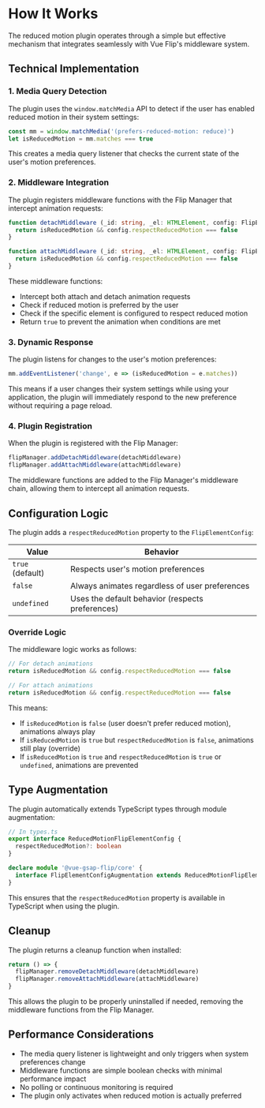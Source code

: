 # How It Works

The reduced motion plugin operates through a simple but effective mechanism that integrates seamlessly with Vue Flip's middleware system.

## Technical Implementation

### 1. Media Query Detection

The plugin uses the `window.matchMedia` API to detect if the user has enabled reduced motion in their system settings:

```typescript
const mm = window.matchMedia('(prefers-reduced-motion: reduce)')
let isReducedMotion = mm.matches === true
```

This creates a media query listener that checks the current state of the user's motion preferences.

### 2. Middleware Integration

The plugin registers middleware functions with the Flip Manager that intercept animation requests:

```typescript
function detachMiddleware (_id: string, _el: HTMLElement, config: FlipElementConfig) {
  return isReducedMotion && config.respectReducedMotion === false
}

function attachMiddleware (_id: string, _el: HTMLElement, config: FlipElementConfig) {
  return isReducedMotion && config.respectReducedMotion === false
}
```

These middleware functions:
- Intercept both attach and detach animation requests
- Check if reduced motion is preferred by the user
- Check if the specific element is configured to respect reduced motion
- Return `true` to prevent the animation when conditions are met

### 3. Dynamic Response

The plugin listens for changes to the user's motion preferences:

```typescript
mm.addEventListener('change', e => (isReducedMotion = e.matches))
```

This means if a user changes their system settings while using your application, the plugin will immediately respond to the new preference without requiring a page reload.

### 4. Plugin Registration

When the plugin is registered with the Flip Manager:

```typescript
flipManager.addDetachMiddleware(detachMiddleware)
flipManager.addAttachMiddleware(attachMiddleware)
```

The middleware functions are added to the Flip Manager's middleware chain, allowing them to intercept all animation requests.

## Configuration Logic

The plugin adds a `respectReducedMotion` property to the `FlipElementConfig`:

| Value | Behavior |
|-------|----------|
| `true` (default) | Respects user's motion preferences |
| `false` | Always animates regardless of user preferences |
| `undefined` | Uses the default behavior (respects preferences) |

### Override Logic

The middleware logic works as follows:

```typescript
// For detach animations
return isReducedMotion && config.respectReducedMotion === false

// For attach animations
return isReducedMotion && config.respectReducedMotion === false
```

This means:
- If `isReducedMotion` is `false` (user doesn't prefer reduced motion), animations always play
- If `isReducedMotion` is `true` but `respectReducedMotion` is `false`, animations still play (override)
- If `isReducedMotion` is `true` and `respectReducedMotion` is `true` or `undefined`, animations are prevented

## Type Augmentation

The plugin automatically extends TypeScript types through module augmentation:

```typescript
// In types.ts
export interface ReducedMotionFlipElementConfig {
  respectReducedMotion?: boolean
}

declare module '@vue-gsap-flip/core' {
  interface FlipElementConfigAugmentation extends ReducedMotionFlipElementConfig {}
}
```

This ensures that the `respectReducedMotion` property is available in TypeScript when using the plugin.

## Cleanup

The plugin returns a cleanup function when installed:

```typescript
return () => {
  flipManager.removeDetachMiddleware(detachMiddleware)
  flipManager.removeAttachMiddleware(attachMiddleware)
}
```

This allows the plugin to be properly uninstalled if needed, removing the middleware functions from the Flip Manager.

## Performance Considerations

- The media query listener is lightweight and only triggers when system preferences change
- Middleware functions are simple boolean checks with minimal performance impact
- No polling or continuous monitoring is required
- The plugin only activates when reduced motion is actually preferred
